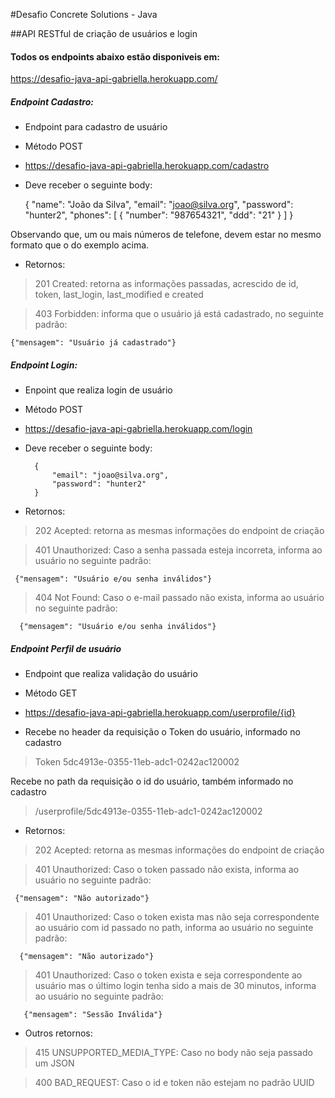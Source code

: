 #Desafio Concrete Solutions - Java 

##API RESTful de criação de usuários e login

#### Todos os endpoints abaixo estão disponiveis em: 
https://desafio-java-api-gabriella.herokuapp.com/


##### Endpoint Cadastro:

- Endpoint para cadastro de usuário

- Método POST

- https://desafio-java-api-gabriella.herokuapp.com/cadastro

- Deve receber o seguinte body:


    {
        "name": "João da Silva",
        "email": "joao@silva.org",
        "password": "hunter2",
        "phones": [
            {
                "number": "987654321",
                "ddd": "21"
            }
        ]
    }
    
Observando que, um ou mais números de telefone, devem estar no mesmo formato que o do exemplo acima.
  
- Retornos:
> 201 Created: retorna as informações passadas, acrescido de id, token, last_login, last_modified e created 

> 403 Forbidden: informa que o usuário já está cadastrado, no seguinte padrão:
 
    {"mensagem": "Usuário já cadastrado"}


##### Endpoint Login:

- Enpoint que realiza login de usuário
  
- Método POST
 
- https://desafio-java-api-gabriella.herokuapp.com/login
 
- Deve receber o seguinte body:
 
 
        {
            "email": "joao@silva.org",
            "password": "hunter2"
        }
        
- Retornos:
 > 202 Acepted: retorna as mesmas informações do endpoint de criação 
 
 > 401 Unauthorized: Caso a senha passada esteja incorreta, informa ao usuário no seguinte padrão:
  
     {"mensagem": "Usuário e/ou senha inválidos"}
     
  > 404 Not Found: Caso o e-mail passado não exista, informa ao usuário no seguinte padrão:
   
      {"mensagem": "Usuário e/ou senha inválidos"}
      
##### Endpoint Perfil de usuário
 
- Endpoint que realiza validação do usuário

- Método GET

- https://desafio-java-api-gabriella.herokuapp.com/userprofile/{id}

- Recebe no header da requisição o Token do usuário, informado no cadastro
> Token 5dc4913e-0355-11eb-adc1-0242ac120002 
            
Recebe no path da requisição o id do usuário, também informado no cadastro
> /userprofile/5dc4913e-0355-11eb-adc1-0242ac120002

- Retornos:

> 202 Acepted: retorna as mesmas informações do endpoint de criação 
 
> 401 Unauthorized: Caso o token passado não exista, informa ao usuário no seguinte padrão:
  
     {"mensagem": "Não autorizado"}
     
> 401 Unauthorized: Caso o token exista mas não seja correspondente ao usuário com id passado no path, informa ao usuário no seguinte padrão:
   
      {"mensagem": "Não autorizado"}
 
 > 401 Unauthorized: Caso o token exista e seja correspondente ao usuário mas o último login tenha sido a mais de 30 minutos, informa ao usuário no seguinte padrão:
    
       {"mensagem": "Sessão Inválida"}
       
- Outros retornos:

> 415 UNSUPPORTED_MEDIA_TYPE: Caso no body não seja passado um JSON


> 400 BAD_REQUEST: Caso o id e token não estejam no padrão UUID
